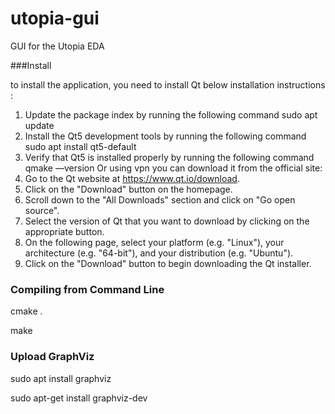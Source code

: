 # utopia-gui
GUI for the Utopia EDA

###Install

to install the application, you need to install Qt below installation instructions : 
1) Update the package index by running the following command
sudo apt update
2) Install the Qt5 development tools by running the following command
sudo apt install qt5-default
3) Verify that Qt5 is installed properly by running the following command
qmake —version
Or using vpn you can download it from the official site:
1) Go to the Qt website at https://www.qt.io/download.
2) Click on the "Download" button on the homepage.
3) Scroll down to the "All Downloads" section and click on "Go open source".
4) Select the version of Qt that you want to download by clicking on the appropriate button.
5) On the following page, select your platform (e.g. "Linux"), your architecture (e.g. "64-bit"), and your distribution (e.g. "Ubuntu").
6) Click on the "Download" button to begin downloading the Qt installer. 

### Compiling from Command Line
cmake .

make 

### Upload GraphViz

sudo apt install graphviz

sudo apt-get install graphviz-dev
